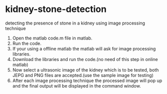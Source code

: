 # kidney-stone-detection

detecting the presence of stone in a kidney using image processing technique
1. Open the matlab code.m file in matlab.
2. Run the code.
3. If your using a offline matlab the matlab will ask for image processing libraries.
4. Download the libraries and run the code.(no need of this step in online matlab)
5. Now select a ultrasonic image of the kidney which is to be tested, both JEPG and PNG files are accepted.(use the sample image for testing)
6. After each image processing technique the processed image will pop up and the final output will be displayed in the command window.

